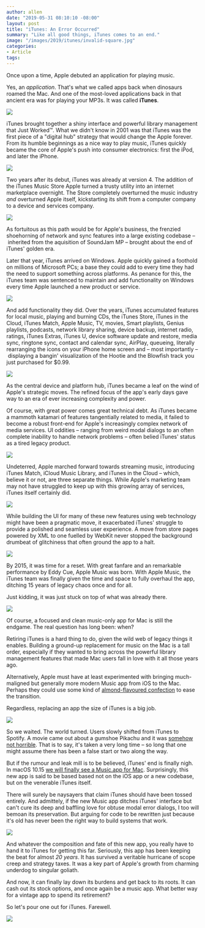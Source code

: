 ```yaml
---
author: allen
date: "2019-05-31 08:10:10 -08:00"
layout: post
title: "iTunes: An Error Occurred"
summary: "Like all good things, iTunes comes to an end."
image: "/images/2019/itunes/invalid-square.jpg"
categories:
- Article
tags:
---
```


<style>
	.container #content img {
		clear:both;
		border-radius: 7px;
	}
</style>

Once upon a time, Apple debuted an application for playing music.

Yes, an *application*. That's what we called apps back when dinosaurs roamed the Mac. And one of the most-loved applications back in that ancient era was for playing your MP3s. It was called **iTunes**.

<img src="/images/2019/itunes/og-itunes.png">

iTunes brought together a shiny interface and powerful library management that Just Worked™. What we didn't know in 2001 was that iTunes was the first piece of a "digital hub" strategy that would change the Apple forever. From its humble beginnings as a nice way to play music, iTunes quickly became the core of Apple's push into consumer electronics: first the iPod, and later the iPhone.

<img src="/images/2019/itunes/old-restore.png">


Two years after its debut, iTunes was already at version 4. The addition of the iTunes Music Store Apple turned a trusty utility into an internet marketplace overnight. The  Store completely overturned the music industry *and* overturned Apple itself, kickstarting its shift from a computer company to a device and services company.

<img src="/images/2019/itunes/hamilton-error.png">

As fortuitous as this path would be for Apple's business, the frenzied shoehorning of network and sync features into a large existing codebase – inherited from the aquisition of SoundJam MP – brought about the end of iTunes' golden era.

Later that year, iTunes arrived on Windows. Apple quickly gained a foothold on millions of Microsoft PCs; a base they could add to every time they had the need to support something across platforms. As penance for this, the iTunes team was sentenced to maintain and add functionality on Windows every time Apple launched a new product or service.

<img src="/images/2019/itunes/windows-working.png">

And add functionality they did. Over the years, iTunes accumulated features for local music, playing and burning CDs, the iTunes Store, iTunes in the Cloud, iTunes Match, Apple Music, TV, movies, Smart playlists, Genius playlists, podcasts, network library sharing, device backup, internet radio, ratings, iTunes Extras, iTunes U, device software update and restore, media sync, ringtone sync, contact and calendar sync, AirPlay, queueing, literally rearranging the icons on your iPhone home screen and – most importantly – displaying a bangin' visualization of the Hootie and the Blowfish track you just purchased for $0.99.

<img src="/images/2019/itunes/could-not-purchase.png">

As the central device and platform hub, iTunes became a leaf on the wind of Apple's strategic moves. The refined focus of the app's early days gave way to an era of ever increasing complexity and power.

Of course, with great power comes great technical debt. As iTunes became a mammoth katamari of features tangentially related to media, it failed to become a robust front-end for Apple's increasingly complex network of media services. UI oddities – ranging from weird modal dialogs to an often complete inability to handle network problems – often belied iTunes' status as a tired legacy product.

<img src="/images/2019/itunes/dialog-pile.png">

Undeterred, Apple marched forward towards streaming music, introducing iTunes Match, iCloud Music Library, and iTunes in the Cloud – which, believe it or not, are three separate things. While Apple's marketing team may not have struggled to keep up with this growing array of services, iTunes itself certainly did. 

<img src="/images/2019/itunes/because-an-error.png">

While building the UI for many of these new features using web technology might have been a pragmatic move, it exacerbated iTunes' struggle to provide a polished and seamless user experience. A move from store pages powered by XML to one fuelled by WebKit never stopped the background drumbeat of glitchiness that often ground the app to a halt.

<img src="/images/2019/itunes/500-zero-size.png">

By 2015, it was time for a reset. With great fanfare and an remarkable performance by Eddy Cue, Apple Music was born. With Apple Music, the iTunes team was finally given the time and space to fully overhaul the app, ditching 15 years of legacy chaos once and for all.

Just kidding, it was just stuck on top of what was already there.

<img src="/images/2019/itunes/apple-music-an-error.png">

Of course, a focused and clean music-only app for Mac is still the endgame. The real question has long been: when?

Retiring iTunes is a hard thing to do, given the wild web of legacy things it enables. Building a ground-up replacement for music on the Mac is a tall order, especially if they wanted to bring across the powerful library management features that made Mac users fall in love with it all those years ago.

Alternatively, Apple must have at least experimented with bringing much-maligned but generally more modern Music app from iOS to the Mac. Perhaps they could use some kind of [almond-flavoured confection](https://daringfireball.net/linked/2019/02/20/gurman-wwdc-2019) to ease the transition.

Regardless, replacing an app the size of iTunes is a big job.

<img src="/images/2019/itunes/500-way-too-long.png">

So we waited. The world turned. Users slowly shifted from iTunes to Spotify. A movie came out about a gumshoe Pikachu and it was [somehow not horrible](https://www.rottentomatoes.com/m/pokemon_detective_pikachu). That is to say, it's taken a very long time – so long that one might assume there has been a false start or two along the way.

But if the rumour and leak mill is to be believed, iTunes' end is finally nigh. In macOS 10.15 [we will finally see a Music.app for Mac](https://9to5mac.com/2019/05/29/macos-10-15-music-tv-app-screenshots/). Surprisingly, this new app is said to be based based not on the iOS app or a new codebase, but on the venerable iTunes itself.

There will surely be naysayers that claim iTunes should have been tossed entirely. And admittely, if the new Music app ditches iTunes' interface but can't cure its deep and baffling love for obtuse modal error dialogs, I too will bemoan its preservation. But arguing for code to be rewritten just because it's old has never been the right way to build systems that work.

<img src="/images/2019/itunes/invalid.png">

And whatever the composition and fate of this new app, you really have to hand it to iTunes for getting this far. Seriously, this app has been keeping the beat for almost _20 years_. It has survived a veritable hurricane of scope creep and strategy taxes. It was a key part of Apple's growth from charming underdog to singular goliath.

And now, it can finally lay down its burdens and get back to its roots. It can cash out its stock options, and once again be a music app. What better way for a vintage app to spend its retirement?

So let's pour one out for iTunes. Farewell.

<img src="/images/2019/itunes/itunes-not-open-anymore.png">



